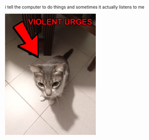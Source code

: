 i tell the computer to do things and sometimes it actually listens to me
<!--START_SECTION:update_image-->
<img src=https://raw.githubusercontent.com/sneakykestrel/sneakykestrel/main/.github/images/violent-urges.jpg height="" width="300" align=left alt=kitty />
<!--END_SECTION:update_image-->


